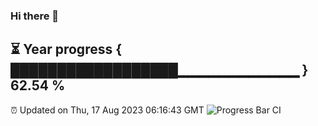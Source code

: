 ### Hi there 👋
⏳ Year progress { ██████████████████▁▁▁▁▁▁▁▁▁▁▁▁ } 62.54 %
---
⏰ Updated on Thu, 17 Aug 2023 06:16:43 GMT
![Progress Bar CI](https://github.com/liununu/liununu/workflows/Progress%20Bar%20CI/badge.svg)
